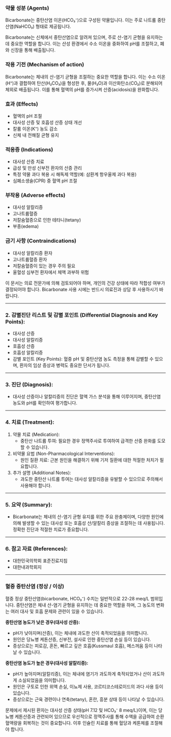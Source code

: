 
### 약물 성분 (Agents)
Bicarbonate는 중탄산염 이온(HCO₃⁻)으로 구성된 약물입니다. 이는 주로 나트륨 중탄산염(NaHCO₃) 형태로 제공됩니다.


 Bicarbonate는 신체에서 중탄산염으로 알려져 있으며, 주로 산-염기 균형을 유지하는 데 중요한 역할을 합니다. 이는 산성 환경에서 수소 이온을 중화하여 pH를 조절하고, 폐와 신장을 통해 배출됩니다.

### 작용 기전 (Mechanism of action)
Bicarbonate는 체내의 산-염기 균형을 조절하는 중요한 역할을 합니다. 이는 수소 이온(H⁺)과 결합하여 탄산(H₂CO₃)을 형성한 후, 물(H₂O)과 이산화탄소(CO₂)로 분해되어 체외로 배출됩니다. 이를 통해 혈액의 pH를 증가시켜 산증(acidosis)을 완화합니다.

### 효과 (Effects)
- 혈액의 pH 조절
- 대사성 산증 및 호흡성 산증 상태 개선
- 칼륨 이온(K⁺) 농도 감소
- 신체 내 전해질 균형 유지

### 적응증 (Indications)
- 대사성 산증 치료
- 급성 및 만성 신부전 환자의 산증 관리
- 특정 약물 과다 복용 시 해독제 역할(예: 삼환계 항우울제 과다 복용)
- 심폐소생술(CPR) 중 혈액 pH 조절

### 부작용 (Adverse effects)
- 대사성 알칼리증
- 고나트륨혈증
- 저칼슘혈증으로 인한 테타니(tetany)
- 부종(edema)

### 금기 사항 (Contraindications)
- 대사성 알칼리증 환자
- 고나트륨혈증 환자
- 저칼슘혈증이 있는 경우 주의 필요
- 울혈성 심부전 환자에서 체액 과부하 위험

이 문서는 의료 전문가에 의해 검토되어야 하며, 개인의 건강 상태에 따라 적합성 여부가 결정되어야 합니다. Bicarbonate 사용 시에는 반드시 의료진과 상담 후 사용하시기 바랍니다.






---


### 2. 감별진단 리스트 및 감별 포인트 (Differential Diagnosis and Key Points):

- 대사성 산증
- 대사성 알칼리증
- 호흡성 산증
- 호흡성 알칼리증
- 감별 포인트 (Key Points): 혈중 pH 및 중탄산염 농도 측정을 통해 감별할 수 있으며, 환자의 임상 증상과 병력도 중요한 단서가 됩니다.

---

### 3. 진단 (Diagnosis):

- 대사성 산증이나 알칼리증의 진단은 혈액 가스 분석을 통해 이루어지며, 중탄산염 농도와 pH를 확인하여 평가합니다.

---

### 4. 치료 (Treatment):

1. 약물 치료 (Medication):
    - 중탄산 나트륨 투여: 필요한 경우 정맥주사로 투여하여 급격한 산증 완화를 도모할 수 있습니다.
2. 비약물 요법 (Non-Pharmacological Interventions):
    - 원인 질환 치료: 근본 원인을 해결하기 위해 기저 질환에 대한 적절한 처치가 필요합니다.
3. 추가 설명 (Additional Notes):
    - 과도한 중탄산 나트륨 투여는 대사성 알칼리증을 유발할 수 있으므로 주의해서 사용해야 합니다.

---

### 5. 요약 (Summary):

- Bicarbonate는 체내의 산-염기 균형 유지를 위한 주요 완충제이며, 다양한 원인에 의해 발생할 수 있는 대사성 또는 호흡성 산/알칼리 증상을 조절하는 데 사용됩니다. 정확한 진단과 적절한 치료가 중요합니다.

---

### 6. 참고 자료 (References):

- 대한민국의학회 표준진료지침
- 대한내과학회지 




---

### 혈중 중탄산염 (정상 / 이상)
혈중 정상 중탄산염(bicarbonate, HCO₃⁻) 수치는 일반적으로 22-28 meq/L 범위입니다. 중탄산염은 체내 산-염기 균형을 유지하는 데 중요한 역할을 하며, 그 농도의 변화는 여러 대사 및 호흡 문제와 관련이 있을 수 있습니다.

**중탄산염 농도가 낮은 경우(대사성 산증):**
- pH가 낮아지며(산증), 이는 체내에 과도한 산이 축적되었음을 의미합니다.
- 원인은 당뇨병 케톤산증, 신부전, 설사로 인한 중탄산염 손실 등이 있습니다.
- 증상으로는 피로감, 혼돈, 빠르고 깊은 호흡(Kussmaul 호흡), 메스꺼움 등이 나타날 수 있습니다.

**중탄산염 농도가 높은 경우(대사성 알칼리증):**
- pH가 높아지며(알칼리증), 이는 체내에 염기가 과도하게 축적되었거나 산이 과도하게 소실되었음을 의미합니다.
- 원인은 구토로 인한 위액 손실, 이뇨제 사용, 코르티코스테로이드의 과다 사용 등이 있습니다.
- 증상으로는 근육 경련이나 연축(tetany), 혼란, 흥분 상태 등이 나타날 수 있습니다.

문제에서 제시된 환자는 대사성 산증 상태(pH 7.12 및 HCO₃⁻ 8 meq/L)이며, 이는 당뇨병 케톤산증과 관련되어 있으므로 우선적으로 정맥주사를 통해 수액을 공급하여 순환 혈액량을 회복하는 것이 중요합니다. 이후 인슐린 치료를 통해 혈당과 케톤체를 조절해야 합니다.